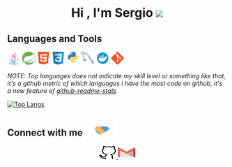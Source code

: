 <h1 align="center"><b>Hi , I'm Sergio </b><img src="https://media.giphy.com/media/hvRJCLFzcasrR4ia7z/giphy.gif" width="35"></h1>


## Languages and Tools
<code><img height="30" src="https://raw.githubusercontent.com/perrebser/perrebser/main/images/java.svg"></code>
<code><img height="30" src="https://raw.githubusercontent.com/perrebser/perrebser/main/images/spring-svgrepo-com.svg"></code>
<code><img height="30" src="https://raw.githubusercontent.com/perrebser/perrebser/main/images/html.svg"></code>
<code><img height="30" src="https://raw.githubusercontent.com/perrebser/perrebser/main/images/css.svg"></code>
<code><img height="30" src="https://raw.githubusercontent.com/perrebser/perrebser/main/images/python.svg"></code>
<code><img height="30" src="https://raw.githubusercontent.com/perrebser/perrebser/main/images/sql.svg"></code>
<code><img height="30" src="https://raw.githubusercontent.com/perrebser/perrebser/main/images/docker-svgrepo-com.svg"></code>
<code><img height="30" src="https://raw.githubusercontent.com/perrebser/perrebser/main/images/git.svg"></code>



*NOTE: Top languages does not indicate my skill level or something like that, it's a github metric of which languages i have the most code on github, it's a new feature of [github-readme-stats](https://github.com/anuraghazra/github-readme-stats)*


[![Top Langs](https://github-readme-stats.vercel.app/api/top-langs/?username=perrebser&theme=radical&layout=compact)](https://github.com/anuraghazra/github-readme-stats)




<h2> Connect with me <img src="https://raw.githubusercontent.com/perrebser/perrebser/main/images/handshake.gif" height="35px"></h2>
<p align="center">
  <a href="https://github.com/perrebser" target="_blank">
    <code><img src="https://raw.githubusercontent.com/perrebser/perrebser/main/images/github.svg" height="30" width="40"/></code>
  </a>
  <a href="mailto:devperrebser@gmail.com" target="_blank">
    <code><img src="https://raw.githubusercontent.com/perrebser/perrebser/main/images/gmail.svg"  height="30" width="40"/></code>
  </a>
</p>
